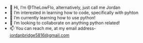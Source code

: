 - 👋 Hi, I’m @TheLowFlo, alternatively, just call me Jordan
- 👀 I’m interested in learning how to code, specifically with pyhton
- 🌱 I’m currently learning how to use python! 
- 💞️ I’m looking to collaborate on anything python related!
- 📫 You can reach me, at my email address- jordanbridge5816@gmail.com

<!---
TheLowFlo/TheLowFlo is a ✨ special ✨ repository because its `README.md` (this file) appears on your GitHub profile.
You can click the Preview link to take a look at your changes.
--->
